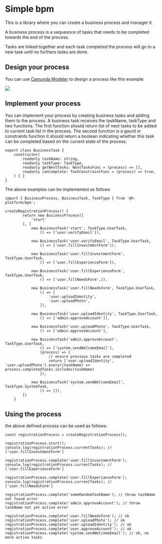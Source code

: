 # Simple bpm
This is a library where you can create a business process and manager it.

A business process is a sequesnce of tasks that needs to be completed towards the end of the process.

Tasks are linked together and each task completed the process will go to a new task until no furthers tasks are done.

## Design your process
You can use [Camunda Modeler](https://camunda.com/download/modeler/) to design a process like this example:

![](https://cdn.hashnode.com/res/hashnode/image/upload/v1655766845361/Arzf85gbQ.png?auto=compress,format&format=webp)

## Implement your process

You can implement your process by creating business tasks and adding them to the process.
A business task receives the taskName, taskType and two functions.
The first function should return list of next tasks to be added to current task list in the process.
The second function is a gaurd or constraints function it should return a boolean indicating whether this task can be completed based on the current state of the process.

```
export class BusinessTask {
    constructor(
        readonly taskName: string,
        readonly taskType: TaskType,
        readonly getNextTasks: NextTasksFunc = (process) => [],
        readonly canComplete: TaskConstraintFunc = (process) => true,
    ) { }
}
```

The above examples can be implemented as follows

```
import { BusinessProcess, BusinessTask, TaskType } from '@h-platform/bpm';

createRegistrationProcess() {
        return new BusinessProcess([
            'start'
        ], [
            new BusinessTask('start', TaskType.UserTask, 
                () => ['user.verifyEmail']),
                
            new BusinessTask('user.verifyEmail', TaskType.UserTask, 
                () => ['user.fillInvestmentForm']),
                
            new BusinessTask('user.fillInvestmentForm', TaskType.UserTask,
                () => ['user.fillExperienceForm']),
                
            new BusinessTask('user.fillExperienceForm', TaskType.UserTask, 
                () => ['user.fillNeedsForm',]),
                
            new BusinessTask('user.fillNeedsForm', TaskType.UserTask,
                () => [
                    'user.uploadIdentity',
                    'user.uploadPhoto',
                ]),
                
            new BusinessTask('user.uploadIdentity', TaskType.UserTask,
                () => ['admin.approveAccount']),
                
            new BusinessTask('user.uploadPhoto', TaskType.UserTask, 
                () => ['admin.approveAccount'], 
                
            new BusinessTask('admin.approveAccount', TaskType.UserTask,
                () => ['system.sendWelcomeEmail'],
                (process) => {
                    // ensure previous tasks are completed
                    return ['user.uploadIdentity', 'user.uploadPhoto'].every((taskName) => process.completedTasks.includes(taskName)
                }),
                
            new BusinessTask('system.sendWelcomeEmail', TaskType.SystemTask,
                () => []),
        ])
    }
```

## Using the process
the above defined process can be used as follows:

```
const registrationProcess = createRegistrationProcess();

registrationProcess.start();
console.log(registrationProcess.currentTasks); // ['user.fillInvestmentForm']

registrationProcess.complete('user.fillInvestmentForm');
console.log(registrationProcess.currentTasks); // ['user.fillExperienceForm']

registrationProcess.complete('user.fillExperianceForm');
console.log(registrationProcess.currentTasks); // ['user.fillNeedsForm']

registrationProcess.complete('someRandomTaskName'); // throw taskName not found error
registrationProcess.complete('admin.approveAccount'); // throw taskName not yet active error

registrationProcess.complete('user.fillNeedsForm'); // ok
registrationProcess.complete('user.uploadPhoto'); // ok
registrationProcess.complete('user.uploadIdentity'); // ok
registrationProcess.complete('user.approveAccount'); // ok
registrationProcess.complete('system.sendWelcomeEmail'); // ok, no more active tasks

```